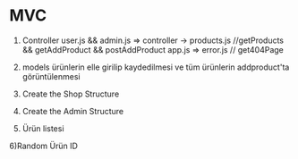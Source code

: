 #  MVC
1) Controller
    user.js && admin.js => controller -> products.js  //getProducts && getAddProduct && postAddProduct
    app.js => error.js                                // get404Page

2) models
    ürünlerin elle girilip kaydedilmesi ve tüm ürünlerin addproduct'ta görüntülenmesi 

3) Create the Shop Structure

4) Create the Admin Structure

5) Ürün listesi

6)Random Ürün ID
